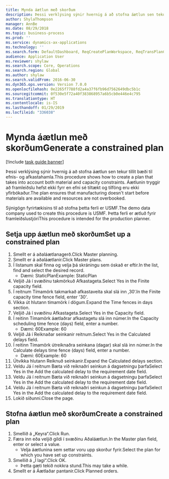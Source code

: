 ```yaml
---
title: Mynda áætlun með skorðum
description: Þessi verklýsing sýnir hvernig á að stofna áætlun sen tekur tillit bæði til efnis- og afkastahamla.
author: ShylaThompson
manager: AnnBe
ms.date: 08/29/2018
ms.topic: business-process
ms.prod: ''
ms.service: dynamics-ax-applications
ms.technology: ''
ms.search.form: DefaultDashboard, ReqCreatePlanWorkspace, ReqTransPlanCard, ReqPlanSched
audience: Application User
ms.reviewer: shylaw
ms.search.scope: Core, Operations
ms.search.region: Global
ms.author: shylaw
ms.search.validFrom: 2016-06-30
ms.dyn365.ops.version: Version 7.0.0
ms.openlocfilehash: 0e2265f7788fd2a4a37f6fb96d7562649dbc5b1c
ms.sourcegitcommit: 0f530e5f72a40f383868957a6b5cb0e446e4c795
ms.translationtype: HT
ms.contentlocale: is-IS
ms.lasthandoff: 01/29/2019
ms.locfileid: "336038"
---
```

# <a name="generate-a-constrained-plan"></a><span data-ttu-id="dddd3-103">Mynda áætlun með skorðum</span><span class="sxs-lookup"><span data-stu-id="dddd3-103">Generate a constrained plan</span></span>

[!include [task guide banner](../../includes/task-guide-banner.md)]

<span data-ttu-id="dddd3-104">Þessi verklýsing sýnir hvernig á að stofna áætlun sen tekur tillit bæði til efnis- og afkastahamla.</span><span class="sxs-lookup"><span data-stu-id="dddd3-104">This procedure shows how to create a plan that takes into account both material and capacity constraints.</span></span> <span data-ttu-id="dddd3-105">Áætlunin tryggir að framleiðslu hefst ekki fyrr en efni sé tiltækt og tilföng eru ekki yfirbókaður.</span><span class="sxs-lookup"><span data-stu-id="dddd3-105">The plan ensures that manufacturing doesn't start before materials are available and resources are not overbooked.</span></span> 

<span data-ttu-id="dddd3-106">Sýnigögn fyrirtækisins til að stofna þetta ferli er USMF.</span><span class="sxs-lookup"><span data-stu-id="dddd3-106">The demo data company used to create this procedure is USMF.</span></span> <span data-ttu-id="dddd3-107">Þetta ferli er ætluð fyrir framleiðslustjóri</span><span class="sxs-lookup"><span data-stu-id="dddd3-107">This procedure is intended for the production planner.</span></span>


## <a name="set-up-a-constrained-plan"></a><span data-ttu-id="dddd3-108">Setja upp áætlun með skorðum</span><span class="sxs-lookup"><span data-stu-id="dddd3-108">Set up a constrained plan</span></span>
1. <span data-ttu-id="dddd3-109">Smellt er á aðaláætlanagerð.</span><span class="sxs-lookup"><span data-stu-id="dddd3-109">Click Master planning.</span></span>
2. <span data-ttu-id="dddd3-110">Smellt er á aðaláætlanir.</span><span class="sxs-lookup"><span data-stu-id="dddd3-110">Click Master plans.</span></span>
3. <span data-ttu-id="dddd3-111">Í listanum skal finna og velja þá skráningu sem óskað er eftir.</span><span class="sxs-lookup"><span data-stu-id="dddd3-111">In the list, find and select the desired record.</span></span>
    * <span data-ttu-id="dddd3-112">Dæmi: StaticPlan</span><span class="sxs-lookup"><span data-stu-id="dddd3-112">Example: StaticPlan</span></span>  
4. <span data-ttu-id="dddd3-113">Veljið Já í svæðinu takmörkuð Afkastageta.</span><span class="sxs-lookup"><span data-stu-id="dddd3-113">Select Yes in the Finite capacity field.</span></span>
5. <span data-ttu-id="dddd3-114">Í reitnum Tímamörk takmarkað afkastaveita skal slá inn ‚30‘.</span><span class="sxs-lookup"><span data-stu-id="dddd3-114">In the Finite capacity time fence field, enter '30'.</span></span>
6. <span data-ttu-id="dddd3-115">Víkka út hlutann tímamörk í dögum.</span><span class="sxs-lookup"><span data-stu-id="dddd3-115">Expand the Time fences in days section.</span></span>
7. <span data-ttu-id="dddd3-116">Veljið Já í svæðinu Afkastageta.</span><span class="sxs-lookup"><span data-stu-id="dddd3-116">Select Yes in the Capacity field.</span></span>
8. <span data-ttu-id="dddd3-117">Í reitinn Tímamörk áætlaðrar afkastagetu slá inn númer.</span><span class="sxs-lookup"><span data-stu-id="dddd3-117">In the Capacity scheduling time fence (days) field, enter a number.</span></span>
    * <span data-ttu-id="dddd3-118">Dæmi: 60</span><span class="sxs-lookup"><span data-stu-id="dddd3-118">Example: 60</span></span>  
9. <span data-ttu-id="dddd3-119">Veljið Já í Reiknaðar seinkanir reitnum.</span><span class="sxs-lookup"><span data-stu-id="dddd3-119">Select Yes in the Calculated delays field.</span></span>
10. <span data-ttu-id="dddd3-120">Í reitinn Tímamörk útreiknaðra seinkana (dagar) skal slá inn númer.</span><span class="sxs-lookup"><span data-stu-id="dddd3-120">In the Calculate delays time fence (days) field, enter a number.</span></span>
    * <span data-ttu-id="dddd3-121">Dæmi: 60</span><span class="sxs-lookup"><span data-stu-id="dddd3-121">Example: 60</span></span>  
11. <span data-ttu-id="dddd3-122">Útvíkka hlutann Reiknuð seinkanir.</span><span class="sxs-lookup"><span data-stu-id="dddd3-122">Expand the Calculated delays section.</span></span>
12. <span data-ttu-id="dddd3-123">Veldu Já í reitnum Bæta við reiknaðri seinkun á dagsetningu þarfa</span><span class="sxs-lookup"><span data-stu-id="dddd3-123">Select Yes in the Add the calculated delay to the requirement date field.</span></span>
13. <span data-ttu-id="dddd3-124">Veldu Já í reitnum Bæta við reiknaðri seinkun á dagsetningu þarfa</span><span class="sxs-lookup"><span data-stu-id="dddd3-124">Select Yes in the Add the calculated delay to the requirement date field.</span></span>
14. <span data-ttu-id="dddd3-125">Veldu Já í reitnum Bæta við reiknaðri seinkun á dagsetningu þarfa</span><span class="sxs-lookup"><span data-stu-id="dddd3-125">Select Yes in the Add the calculated delay to the requirement date field.</span></span>
15. <span data-ttu-id="dddd3-126">Lokið síðunni.</span><span class="sxs-lookup"><span data-stu-id="dddd3-126">Close the page.</span></span>

## <a name="create-a-constrained-plan"></a><span data-ttu-id="dddd3-127">Stofna áætlun með skorðum</span><span class="sxs-lookup"><span data-stu-id="dddd3-127">Create a constrained plan</span></span>
1. <span data-ttu-id="dddd3-128">Smellið á „Keyra“.</span><span class="sxs-lookup"><span data-stu-id="dddd3-128">Click Run.</span></span>
2. <span data-ttu-id="dddd3-129">Færa inn eða veljið gildi í svæðinu Aðaláætlun.</span><span class="sxs-lookup"><span data-stu-id="dddd3-129">In the Master plan field, enter or select a value.</span></span>
    * <span data-ttu-id="dddd3-130">Velja áætlunina sem settar voru upp skorður fyrir.</span><span class="sxs-lookup"><span data-stu-id="dddd3-130">Select the plan for which you have set up constraints.</span></span>  
3. <span data-ttu-id="dddd3-131">Smellið á „Í lagi“.</span><span class="sxs-lookup"><span data-stu-id="dddd3-131">Click OK.</span></span>
    * <span data-ttu-id="dddd3-132">Þetta gæti tekið nokkra stund.</span><span class="sxs-lookup"><span data-stu-id="dddd3-132">This may take a while.</span></span>  
4. <span data-ttu-id="dddd3-133">Smellt er á Áætlaðar pantanir.</span><span class="sxs-lookup"><span data-stu-id="dddd3-133">Click Planned orders.</span></span>

